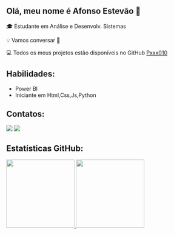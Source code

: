 ## Olá, meu nome é Afonso Estevão 👋


🎓 Estudante em Análise e Desenvolv. Sistemas

💡 Vamos conversar 💬

💻 Todos os meus projetos estão disponíveis no GitHub [Pxxx010](https://github.com/Pxxx010)

## Habilidades:

- Power BI
- Iniciante em Html,Css,Js,Python




## Contatos:
<div>
<a href = "mailto:afonsoestevao04@gmail.com"><img loading="lazy" src="https://img.shields.io/badge/Gmail-D14836?style=for-the-badge&logo=gmail&logoColor=white" target="_blank"></a>
<a href="https://www.linkedin.com/in/lafonso-luna" target="_blank"><img loading="lazy" src="https://img.shields.io/badge/-LinkedIn-%230077B5?style=for-the-badge&logo=linkedin&logoColor=white" target="_blank"></a>   
</div>

## Estatísticas GitHub:
<div>
<a href="https://github.com/pxxx010">
<img loading="lazy" height="180em" src="https://github-readme-stats.vercel.app/api/top-langs/?username=pxxx010&layout=compact&langs_count=7&theme=dracula"/>
<img loading="lazy" height="180em" src="https://github-readme-stats.vercel.app/api?username=pxxx010&show_icons=true&theme=dracula&include_all_commits=true&count_private=true"/>
</div>  

